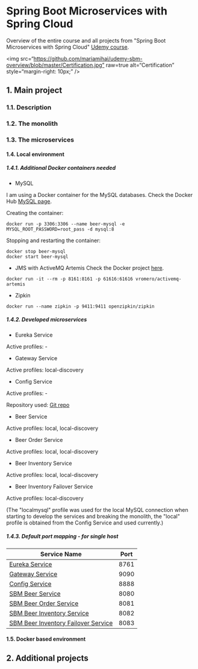 # Spring Boot Microservices with Spring Cloud
Overview of the entire course and all projects from "Spring Boot Microservices with Spring Cloud" [Udemy course](https://www.udemy.com/course/spring-boot-microservices-with-spring-cloud-beginner-to-guru/). 


<img
src=“https://github.com/mariamihai/udemy-sbm-overview/blob/master/Certification.jpg”
raw=true
alt=“Certification”
style=“margin-right: 10px;”
/>


## 1. Main project
### 1.1. Description

### 1.2. The monolith

### 1.3. The microservices
#### 1.4. Local environment
##### 1.4.1. Additional Docker containers needed
- MySQL

I am using a Docker container for the MySQL databases. Check the Docker Hub [MySQL page](https://hub.docker.com/_/mysql).

Creating the container:
```
docker run -p 3306:3306 --name beer-mysql -e MYSQL_ROOT_PASSWORD=root_pass -d mysql:8
```
Stopping and restarting the container:
```
docker stop beer-mysql
docker start beer-mysql
```

- JMS with ActiveMQ Artemis
Check the Docker project [here](https://github.com/vromero/activemq-artemis-docker/blob/master/README.md).
```
docker run -it --rm -p 8161:8161 -p 61616:61616 vromero/activemq-artemis
```

- Zipkin
```
docker run --name zipkin -p 9411:9411 openzipkin/zipkin
```
##### 1.4.2. Developed microservices
- Eureka Service

Active profiles: -


- Gateway Service

Active profiles: local-discovery


- Config Service

Active profiles: -

Repository used: [Git repo](https://github.com/mariamihai/udemy-sbm-brewery-config-repo) 


- Beer Service

Active profiles: local, local-discovery


- Beer Order Service

Active profiles: local, local-discovery


- Beer Inventory Service

Active profiles: local, local-discovery


- Beer Inventory Failover Service

Active profiles: local-discovery


(The "localmysql" profile was used for the local MySQL connection when starting to develop the services and breaking the monolith, the "local" profile is obtained from the Config Service and used currently.)

##### 1.4.3. Default port mapping - for single host

| Service Name | Port | 
| --------| -----|
| [Eureka Service](https://github.com/mariamihai/udemy-sbm-brewery-eureka) | 8761 |
| [Gateway Service](https://github.com/mariamihai/udemy-sbm-brewery-gateway) | 9090 |
| [Config Service](https://github.com/mariamihai/udemy-sbm-config-server) | 8888 |
| [SBM Beer Service](https://github.com/mariamihai/udemy-sbm-beer-service) | 8080 |
| [SBM  Beer Order Service](https://github.com/mariamihai/udemy-sbm-beer-order-service) | 8081 |
| [SBM Beer Inventory Service](https://github.com/mariamihai/udemy-sbm-beer-inventory-service) | 8082 |
| [SBM Beer Inventory Failover Service](https://github.com/mariamihai/udemy-sbm-beer-inventory-failover) | 8083 |

#### 1.5. Docker based environment

## 2. Additional projects
